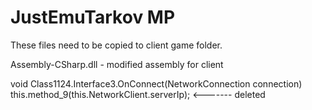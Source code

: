 # JustEmuTarkov MP
These files need to be copied to client game folder.

Assembly-CSharp.dll - modified assembly for client

void Class1124.Interface3.OnConnect(NetworkConnection connection)
this.method_9(this.NetworkClient.serverIp); <------- deleted